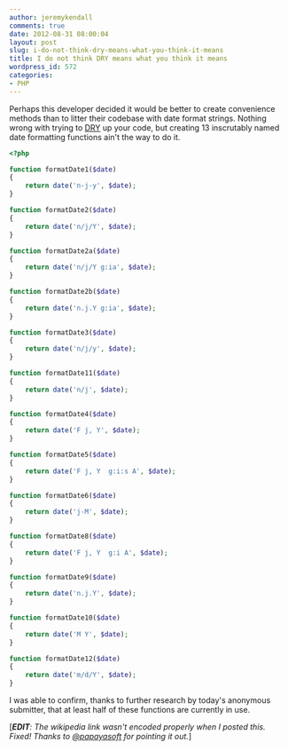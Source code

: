 ```yaml
---
author: jeremykendall
comments: true
date: 2012-08-31 08:00:04
layout: post
slug: i-do-not-think-dry-means-what-you-think-it-means
title: I do not think DRY means what you think it means
wordpress_id: 572
categories:
- PHP
---
```


Perhaps this developer decided it would be better to create convenience methods than to litter their codebase with date format strings.  Nothing wrong with trying to [DRY](http://en.wikipedia.org/wiki/Don%27t_repeat_yourself) up your code, but creating 13 inscrutably named date formatting functions ain't the way to do it.

```php
<?php

function formatDate1($date)
{
    return date('n-j-y', $date);
}

function formatDate2($date)
{
    return date('n/j/Y', $date);
}

function formatDate2a($date)
{
    return date('n/j/Y g:ia', $date);
}

function formatDate2b($date)
{
    return date('n.j.Y g:ia', $date);
}

function formatDate3($date)
{
    return date('n/j/y', $date);
}

function formatDate11($date)
{
    return date('n/j', $date);
}

function formatDate4($date)
{
    return date('F j, Y', $date);
}

function formatDate5($date)
{
    return date('F j, Y  g:i:s A', $date);
}

function formatDate6($date)
{
    return date('j-M', $date);
}

function formatDate8($date)
{
    return date('F j, Y  g:i A', $date);
}

function formatDate9($date)
{
    return date('n.j.Y', $date);
}

function formatDate10($date)
{
    return date('M Y', $date);
}

function formatDate12($date)
{
    return date('m/d/Y', $date);
}
```

I was able to confirm, thanks to further research by today's anonymous submitter, that at least half of these functions are currently in use.

[_**EDIT**: The wikipedia link wasn't encoded properly when I posted this. Fixed! Thanks to [@papayasoft](https://twitter.com/papayasoft) for pointing it out._]
